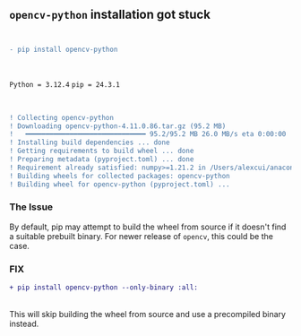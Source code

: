 ## `opencv-python` installation got stuck <br><br>

```diff
- pip install opencv-python
```

<br>

`Python = 3.12.4`  `pip = 24.3.1`

<br>

```diff
! Collecting opencv-python
! Downloading opencv-python-4.11.0.86.tar.gz (95.2 MB)
!   ━━━━━━━━━━━━━━━━━━━━━━━━━━━━━━ 95.2/95.2 MB 26.0 MB/s eta 0:00:00
! Installing build dependencies ... done
! Getting requirements to build wheel ... done
! Preparing metadata (pyproject.toml) ... done
! Requirement already satisfied: numpy>=1.21.2 in /Users/alexcui/anaconda3/envs/dev/lib/python3.12/site-packages (from opencv-python) (1.26.4)
! Building wheels for collected packages: opencv-python
! Building wheel for opencv-python (pyproject.toml) ...
```
### The Issue
By default, pip may attempt to build the wheel from source if it doesn't find a suitable prebuilt binary. For newer release of `opencv`, this could be the case.
<br>

### FIX
```diff
+ pip install opencv-python --only-binary :all:
```
<br>
This will skip building the wheel from source and use a precompiled binary instead.
